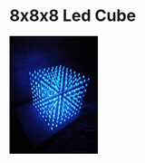 # 8x8x8 Led Cube
![alt text](https://github.com/Jayshil-Patel/Arduino-LED-Cube/blob/main/Images/Output%20of%20Final%20cube%20(1)-min.jpg)
